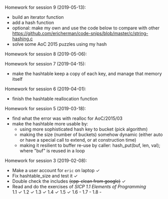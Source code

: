 Homework for session 9 (2019-05-13):
* build an iterator function
* add a hash function
* optional: make my own and use the code below to compare with other
  https://github.com/ericherman/code-snips/blob/master/c/string-hashing.c
* solve some AoC 2015 puzzles using my hash

Homework for session 8 (2019-05-06):

Homework for session 7 (2019-04-15):

* make the hashtable keep a copy of each key, and manage that memory itself

Homework for session 6 (2019-04-01):

* finish the hashtable reallocation function

Homework for session 5 (2019-03-18):

* find what the error was with realloc for AoC/2015/03
* make the hashtable more usable by:
  * using more sophisticated hash key to bucket (pick algorithm)
  * making the size (number of buckets) somehow dynamic
    (either auto or have a special call to extend, or at construction time)
  * making it resilient to buffer re-use by caller:
    hash_put(buf, len, val); where "buf" is reused in a loop

Homework for session 3 (2019-02-08):

* Make a user account for `eric` on laptop ✓
* Fix hashtable\_size and test it ✓
* Double check the includes ~~(cpp-clean from google)~~ ✓
* Read and do the exercises of *SICP 1.1 Elements of Programming*  
  1.1 ✓ 1.2 ✓ 1.3 ✓ 1.4 ✓ 1.5 ✓ 1.6 - 1.7 - 1.8 -

